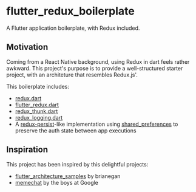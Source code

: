 # flutter_redux_boilerplate

A Flutter application boilerplate, with Redux included.

## Motivation

Coming from a React Native background, using Redux in dart feels rather awkward. This project's purpose is to provide a well-structured starter project, with an architeture that resembles Redux.js'.

This boilerplate includes:

* [redux.dart](https://pub.dartlang.org/packages/redux)
* [flutter_redux.dart](https://pub.dartlang.org/packages/flutter_redux)
* [redux_thunk.dart](https://pub.dartlang.org/packages/redux_thunk)
* [redux_logging.dart](https://pub.dartlang.org/packages/redux_logging)
* A [redux-persist](https://github.com/rt2zz/redux-persist)-like implementation using [shared_preferences](https://pub.dartlang.org/packages/shared_preferences) to preserve the auth state between app executions

## Inspiration

This project has been inspired by this delightful projects:

* [flutter_architecture_samples](https://github.com/brianegan/flutter_architecture_samples/blob/master/example/redux) by brianegan
* [memechat](https://github.com/efortuna/memechat/tree/master) by the boys at Google